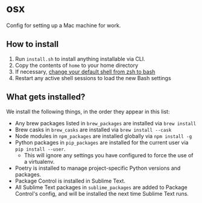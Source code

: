# osx

Config for setting up a Mac machine for work.

## How to install

1. Run `install.sh` to install anything installable via CLI.
1. Copy the contents of `home` to your home directory
1. If necessary, [change your default shell from zsh to bash](https://www.howtogeek.com/444596/how-to-change-the-default-shell-to-bash-in-macos-catalina/)
1. Restart any active shell sessions to load the new Bash settings

## What gets installed?

We install the following things, in the order they appear in this list:

* Any brew packages listed in `brew_packages` are installed via `brew install`
* Brew casks in `brew_casks` are installed via `brew install --cask`
* Node modules in `npm_packages` are installed globally via `npm install -g`
* Python packages in `pip_packages` are installed for the current user via `pip install --user`.
	* This will ignore any settings you have configured to force the use of a virtualenv.
* Poetry is installed to manage project-specific Python versions and packages.
* Package Control is installed in Sublime Text.
* All Sublime Text packages in `sublime_packages` are added to Package Control's config, and will be installed the next time Sublime Text runs.
